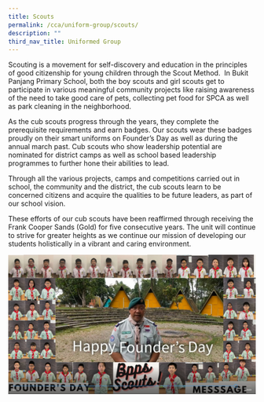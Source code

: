 ```yaml
---
title: Scouts
permalink: /cca/uniform-group/scouts/
description: ""
third_nav_title: Uniformed Group
---
```


Scouting is a movement for self-discovery and education in the principles of good citizenship for young children through the Scout Method.  In Bukit Panjang Primary School, both the boy scouts and girl scouts get to participate in various meaningful community projects like raising awareness of the need to take good care of pets, collecting pet food for SPCA as well as park cleaning in the neighborhood.

As the cub scouts progress through the years, they complete the prerequisite requirements and earn badges. Our scouts wear these badges proudly on their smart uniforms on Founder’s Day as well as during the annual march past. Cub scouts who show leadership potential are nominated for district camps as well as school based leadership programmes to further hone their abilities to lead.

Through all the various projects, camps and competitions carried out in school, the community and the district, the cub scouts learn to be concerned citizens and acquire the qualities to be future leaders, as part of our school vision.

These efforts of our cub scouts have been reaffirmed through receiving the Frank Cooper Sands (Gold) for five consecutive years. The unit will continue to strive for greater heights as we continue our mission of developing our students holistically in a vibrant and caring environment.

![](/images/Screenshot%20of%20cub%20scouts%20Founders%20Day.jpg)